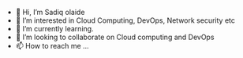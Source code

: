 - 👋 Hi, I’m Sadiq olaide
- 👀 I’m interested in Cloud Computing, DevOps, Network security etc
- 🌱 I’m currently learning.
- 💞️ I’m looking to collaborate on Cloud computing and DevOps
- 📫 How to reach me ...

<!---
SDolaide/SDolaide is a ✨ special ✨ repository because its `README.md` (this file) appears on your GitHub profile.
You can click the Preview link to take a look at your changes.
--->
